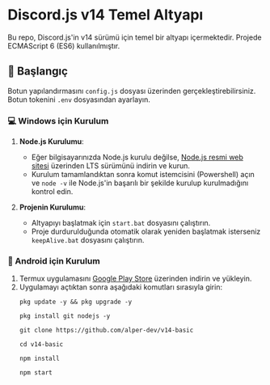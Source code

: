 # Discord.js v14 Temel Altyapı

Bu repo, Discord.js'in v14 sürümü için temel bir altyapı içermektedir. Projede ECMAScript 6 (ES6) kullanılmıştır.

## 🚀 Başlangıç

Botun yapılandırmasını `config.js` dosyası üzerinden gerçekleştirebilirsiniz. Botun tokenini `.env` dosyasından ayarlayın.


### 💻 Windows için Kurulum

1. **Node.js Kurulumu**:
   - Eğer bilgisayarınızda Node.js kurulu değilse, [Node.js resmi web sitesi](https://nodejs.org/) üzerinden LTS sürümünü indirin ve kurun.
   - Kurulum tamamlandıktan sonra komut istemcisini (Powershell) açın ve `node -v` ile Node.js'in başarılı bir şekilde kurulup kurulmadığını kontrol edin.

2. **Projenin Kurulumu**:
   - Altyapıyı başlatmak için `start.bat` dosyasını çalıştırın.
   - Proje durdurulduğunda otomatik olarak yeniden başlatmak isterseniz `keepAlive.bat` dosyasını çalıştırın.

### 📱 Android için Kurulum

1. Termux uygulamasını [Google Play Store](https://play.google.com/store/apps/details?id=com.termux) üzerinden indirin ve yükleyin.
2. Uygulamayı açtıktan sonra aşağıdaki komutları sırasıyla girin:
    ```
   pkg update -y && pkg upgrade -y
   ```
    ```
   pkg install git nodejs -y
   ```
    ```
   git clone https://github.com/alper-dev/v14-basic
   ```
    ```
   cd v14-basic
   ```
    ```
   npm install
   ```
    ```
   npm start
   ```
